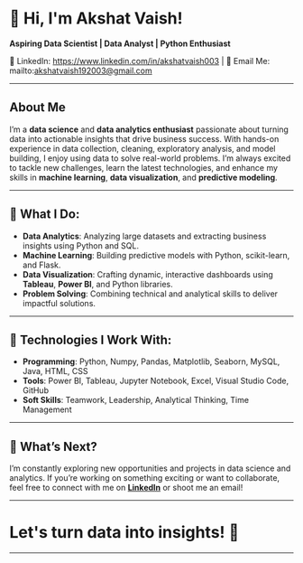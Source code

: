 # 👋 Hi, I'm Akshat Vaish!  
**Aspiring Data Scientist | Data Analyst | Python Enthusiast**

🔗 LinkedIn: https://www.linkedin.com/in/akshatvaish003 | 📧 Email Me: mailto:akshatvaish192003@gmail.com

---

## About Me

I’m a **data science** and **data analytics enthusiast** passionate about turning data into actionable insights that drive business success. With hands-on experience in data collection, cleaning, exploratory analysis, and model building, I enjoy using data to solve real-world problems. I’m always excited to tackle new challenges, learn the latest technologies, and enhance my skills in **machine learning**, **data visualization**, and **predictive modeling**.

---

## 🌟 What I Do:

- **Data Analytics**: Analyzing large datasets and extracting business insights using Python and SQL.
- **Machine Learning**: Building predictive models with Python, scikit-learn, and Flask.
- **Data Visualization**: Crafting dynamic, interactive dashboards using **Tableau**, **Power BI**, and Python libraries.
- **Problem Solving**: Combining technical and analytical skills to deliver impactful solutions.

---

## 🔧 Technologies I Work With:

- **Programming**: Python, Numpy, Pandas, Matplotlib, Seaborn, MySQL, Java, HTML, CSS
- **Tools**: Power BI, Tableau, Jupyter Notebook, Excel, Visual Studio Code, GitHub
- **Soft Skills**: Teamwork, Leadership, Analytical Thinking, Time Management

---

## 🚀 What’s Next?

I’m constantly exploring new opportunities and projects in data science and analytics. If you’re working on something exciting or want to collaborate, feel free to connect with me on **[LinkedIn](https://www.linkedin.com/in/akshatvaish003)** or shoot me an email!

---

# Let's turn data into insights! 🚀

---
